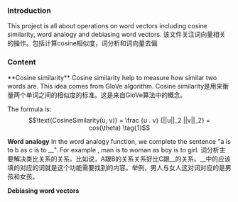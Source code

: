 <h3>Introduction</h3>
This project is all about operations on word vectors including cosine similarity, word analogy and debiasing word vectors.
该文件关注词向量相关的操作。包括计算cosine相似度，词分析和词向量去偏

<h3>Content</h3>
**Cosine similarity**
Cosine similarity help to measure how similar two words are. This idea comes from GloVe algorithm.
Cosine similarity是用来衡量两个单词之间的相似度的标准。这是来自GloVe算法中的概念。

The formula is:
$$\text{CosineSimilarity(u, v)} = \frac {u . v} {||u||_2 ||v||_2} = cos(\theta) \tag{1}$$



**Word analogy**
In the word analogy function, we complete the sentence "a is to b as c is to __". For example , man is to woman as boy is to girl.
词分析主要解决类比关系的关系。比如说，A跟B的关系关系好比C跟__的关系。__中的应该填的对应的词就是这个功能需要找到的内容。举例，男人与女人这对词对应的是男孩和女孩。


**Debiasing word vectors**